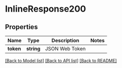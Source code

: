 # InlineResponse200

## Properties
Name | Type | Description | Notes
------------ | ------------- | ------------- | -------------
**token** | **string** | JSON Web Token | 

[[Back to Model list]](../../README.md#documentation-for-models) [[Back to API list]](../../README.md#documentation-for-api-endpoints) [[Back to README]](../../README.md)

